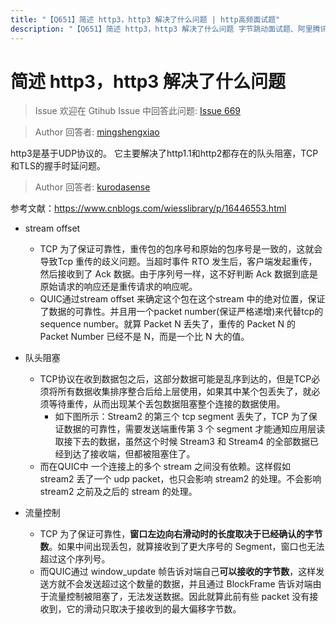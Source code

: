 ```yaml
---
title: "【Q651】简述 http3，http3 解决了什么问题 | http高频面试题"
description: "【Q651】简述 http3，http3 解决了什么问题 字节跳动面试题、阿里腾讯面试题、美团小米面试题。"
---
```


# 简述 http3，http3 解决了什么问题

> Issue
> 欢迎在 Gtihub Issue 中回答此问题: [Issue 669](https://github.com/shfshanyue/Daily-Question/issues/669)

> Author
> 回答者: [mingshengxiao](https://github.com/mingshengxiao)

http3是基于UDP协议的。
它主要解决了http1.1和http2都存在的队头阻塞，TCP和TLS的握手时延问题。

> Author
> 回答者: [kurodasense](https://github.com/kurodasense)

参考文献：https://www.cnblogs.com/wiesslibrary/p/16446553.html

- stream offset
  - TCP 为了保证可靠性，重传包的包序号和原始的包序号是一致的，这就会导致Tcp 重传的歧义问题。当超时事件 RTO 发生后，客户端发起重传，然后接收到了 Ack 数据。由于序列号一样，这不好判断 Ack 数据到底是原始请求的响应还是重传请求的响应呢。
  - QUIC通过stream offset 来确定这个包在这个stream 中的绝对位置，保证了数据的可靠性。并且用一个packet number(保证严格递增)来代替tcp的sequence number。就算 Packet N 丢失了，重传的 Packet N 的 Packet Number 已经不是 N，而是一个比 N 大的值。
- 队头阻塞

  - TCP协议在收到数据包之后，这部分数据可能是乱序到达的，但是TCP必须将所有数据收集排序整合后给上层使用，如果其中某个包丢失了，就必须等待重传，从而出现某个丢包数据阻塞整个连接的数据使用。
    - 如下图所示：Stream2 的第三个 tcp segment 丢失了，TCP 为了保证数据的可靠性，需要发送端重传第 3 个 segment 才能通知应用层读取接下去的数据，虽然这个时候 Stream3 和 Stream4 的全部数据已经到达了接收端，但都被阻塞住了。
  - 而在QUIC中 一个连接上的多个 stream 之间没有依赖。这样假如 stream2 丢了一个 udp packet，也只会影响 stream2 的处理。不会影响 stream2 之前及之后的 stream 的处理。

- 流量控制
  - TCP 为了保证可靠性，**窗口左边向右滑动时的长度取决于已经确认的字节数**。如果中间出现丢包，就算接收到了更大序号的 Segment，窗口也无法超过这个序列号。
  - 而QUIC通过 window_update 帧告诉对端自己**可以接收的字节数**，这样发送方就不会发送超过这个数量的数据，并且通过 BlockFrame 告诉对端由于流量控制被阻塞了，无法发送数据。因此就算此前有些 packet 没有接收到，它的滑动只取决于接收到的最大偏移字节数。
